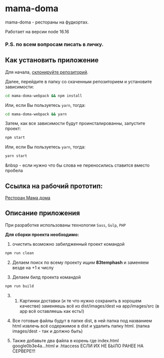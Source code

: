 # mama-doma

mama-doma - рестораны на фудкортах.

Работает на версии node 16.16

### P.S. по всем вопросам писать в личку.

## Как установить приложение

Для начала, [склонируйте репозиторий](https://github.com/newqwes/mama-doma-webpack.git).

Далее, перейдите в папку со скаченным репозиторием и установите зависимости:

```bash
cd mama-doma-webpack && npm install
```

Или, если Вы пользуетесь `yarn`, тогда:

```bash
cd mama-doma-webpack && yarn
```

Затем, как все зависимости будут проинсталированны, запустите проект:

```bash
npm start
```

Или, если Вы пользуетесь `yarn`, тогда:

```bash
yarn start
```

&nbsp - если нужно что бы слова не переносились ставится вместо пробела

## Ссылка на рабочий прототип:

[Ресторан Мама дома](https://mama-doma.by/)

## Описание приложения

При разработке использованы технологии `Sass`, `Gulp`, `PHP`

**Для сборки проекта необходимо:**

1. очистить возможно забилдженный проект командой

```bash
npm run clean
```

2. Делаем поиск по всему проекту ищим **83temphash** и заменяем везде на +1 к числу

3. Делаем билд проекта командой

```bash
npm run build
```

3. 1. Картинки доставки (и те что нужно сохранить в хорошем качестве) заменяешь всё из dist/images/dest на app/images/src (в app всё оставляешь как есть!)

4. Все готовые файлы будут в папке dist, в ней папка под названием html извлечь всё содержимое в dist и удалить папку html. (папка images/dest - так и должно быть)

5. Также добавьте два файла в корень где index.html google0b3e4a...html и .htaccess ЕСЛИ ИХ НЕ БЫЛО РАНЕЕ НА СЕРВЕРЕ!!!
